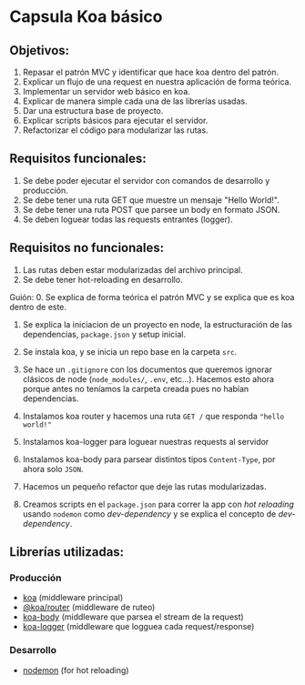 # Capsula Koa básico

## Objetivos:
1. Repasar el patrón MVC y identificar que hace koa dentro del patrón.
2. Explicar un flujo de una request en nuestra aplicación de forma teórica.
3. Implementar un servidor web básico en koa.
4. Explicar de manera simple cada una de las librerías usadas.
5. Dar una estructura base de proyecto.
6. Explicar scripts básicos para ejecutar el servidor.
7. Refactorizar el código para modularizar las rutas.

## Requisitos funcionales:
1. Se debe poder ejecutar el servidor con comandos de desarrollo y producción.
2. Se debe tener una ruta GET que muestre un mensaje "Hello World!".
3. Se debe tener una ruta POST que parsee un body en formato JSON.
4. Se deben loguear todas las requests entrantes (logger).


## Requisitos no funcionales:
1. Las rutas deben estar modularizadas del archivo principal.
2. Se debe tener hot-reloading en desarrollo.


Guión:
0. Se explica de forma teórica el patrón MVC y se explica que es koa dentro de este.

1. Se explica la iniciacion de un proyecto en node, la estructuración de las dependencias, `package.json` y setup inicial.

2. Se instala koa, y se inicia un repo base en la carpeta `src`.

3. Se hace un `.gitignore` con los documentos que queremos ignorar clásicos de node (`node_modules/`, `.env`, etc...). Hacemos esto ahora porque antes no teníamos la carpeta creada pues no habían dependencias.

4. Instalamos koa router y hacemos una ruta `GET /` que responda `"hello world!"`

5. Instalamos koa-logger para loguear nuestras requests al servidor

6. Instalamos koa-body para parsear distintos tipos `Content-Type`, por ahora solo `JSON`.

7. Hacemos un pequeño refactor que deje las rutas modularizadas.

8. Creamos scripts en el `package.json` para correr la app con *hot reloading* usando `nodemon` como *dev-dependency* y se explica el concepto de *dev-dependency*.


## Librerías utilizadas:

### Producción
- [koa](https://github.com/koajs/koa) (middleware principal)
- [@koa/router](https://github.com/koajs/router) (middleware de ruteo)
- [koa-body](https://github.com/koajs/koa-body) (middleware que parsea el stream de la request)
- [koa-logger](https://github.com/koajs/logger) (middleware que logguea cada request/response)

### Desarrollo
- [nodemon](https://github.com/remy/nodemon) (for hot reloading)
